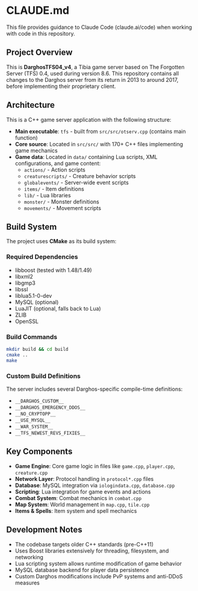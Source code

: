 # CLAUDE.md

This file provides guidance to Claude Code (claude.ai/code) when working with code in this repository.

## Project Overview

This is **DarghosTFS04_v4**, a Tibia game server based on The Forgotten Server (TFS) 0.4, used during version 8.6. This repository contains all changes to the Darghos server from its return in 2013 to around 2017, before implementing their proprietary client.

## Architecture

This is a C++ game server application with the following structure:

- **Main executable**: `tfs` - built from `src/src/otserv.cpp` (contains main function)
- **Core source**: Located in `src/src/` with 170+ C++ files implementing game mechanics
- **Game data**: Located in `data/` containing Lua scripts, XML configurations, and game content:
  - `actions/` - Action scripts
  - `creaturescripts/` - Creature behavior scripts  
  - `globalevents/` - Server-wide event scripts
  - `items/` - Item definitions
  - `lib/` - Lua libraries
  - `monster/` - Monster definitions
  - `movements/` - Movement scripts

## Build System

The project uses **CMake** as its build system:

### Required Dependencies
- libboost (tested with 1.48/1.49)
- libxml2
- libgmp3
- libssl
- liblua5.1-0-dev
- MySQL (optional)
- LuaJIT (optional, falls back to Lua)
- ZLIB
- OpenSSL

### Build Commands
```bash
mkdir build && cd build
cmake ..
make
```

### Custom Build Definitions
The server includes several Darghos-specific compile-time definitions:
- `__DARGHOS_CUSTOM__`
- `__DARGHOS_EMERGENCY_DDOS__`
- `__NO_CRYPTOPP__`
- `__USE_MYSQL__`
- `__WAR_SYSTEM__`
- `__TFS_NEWEST_REVS_FIXIES__`

## Key Components

- **Game Engine**: Core game logic in files like `game.cpp`, `player.cpp`, `creature.cpp`
- **Network Layer**: Protocol handling in `protocol*.cpp` files
- **Database**: MySQL integration via `iologindata.cpp`, `database.cpp`
- **Scripting**: Lua integration for game events and actions
- **Combat System**: Combat mechanics in `combat.cpp`
- **Map System**: World management in `map.cpp`, `tile.cpp`
- **Items & Spells**: Item system and spell mechanics

## Development Notes

- The codebase targets older C++ standards (pre-C++11)
- Uses Boost libraries extensively for threading, filesystem, and networking
- Lua scripting system allows runtime modification of game behavior
- MySQL database backend for player data persistence
- Custom Darghos modifications include PvP systems and anti-DDoS measures